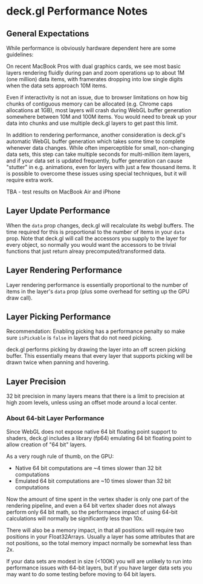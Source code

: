# deck.gl Performance Notes


## General Expectations

While performance is obviously hardware dependent here are some guidelines:

On recent MacBook Pros with dual graphics cards, we see most basic layers
rendering fluidly during pan and zoom operations up to about 1M (one million)
data items, with framerates dropping into low single digits when the data
sets approach 10M items.

Even if interactivity is not an issue, due to browser limitations on how
big chunks of contiguous memory can be allocated (e.g. Chrome caps allocations
at 1GB), most layers will crash during WebGL buffer generation somewhere
between 10M and 100M items. You would need to break up your data into chunks
and use multiple deck.gl layers to get past this limit.

In addition to rendering performance, another consideration is deck.gl's
automatic WebGL buffer generation which takes some time to complete
whenever data changes.
While often imperceptible for small, non-changing data sets, this step can take
multiple seconds for multi-million item layers, and if your data set is updated
frequently, buffer generation can cause "stutter" in e.g. animations,
even for layers with just a few thousand items. It is possible to overcome
these issues using special techniques, but it will require extra work.

TBA - test results on MacBook Air and iPhone


## Layer Update Performance

When the `data` prop changes, deck.gl will recalculate its webgl buffers.
The time required for this is proportional to the number of items in your
`data` prop.
Note that deck.gl will call the accessors you supply to the layer for
every object, so normally you would want the accessors to be trivial functions
that just return alreay precomputed/transformed data.


## Layer Rendering Performance

Layer rendering performance is essentially proportional to the number of items
in the layer's `data` prop (plus some overhead for setting up the GPU draw
call).


## Layer Picking Performance

Recommendation: Enabling picking has a performance penalty so make sure
`isPickable` is `false` in layers that do not need picking.

deck.gl performs picking by drawing the layer into an off screen
picking buffer. This essentially means that every layer that supports picking
will be drawn twice when panning and hovering.


## Layer Precision

32 bit precision in many layers means that there is a limit to precision
at high zoom levels, unless using an offset mode around a local center.


### About 64-bit Layer Performance

Since WebGL does not expose native 64 bit floating point support to shaders,
deck.gl includes a library (fp64) emulating 64 bit floating point to allow
creation of "64 bit" layers.

As a very rough rule of thumb, on the GPU:
- Native 64 bit computations are ~4 times slower than 32 bit computations
- Emulated 64 bit computations are ~10 times slower than 32 bit computations

Now the amount of time spent in the vertex shader is only one part of
the rendering pipeline, and even a 64 bit vertex shader does not always perform
only 64 bit math, so the performance impact of using 64-bit calculations
will normally be significantly less than 10x.

There will also be a memory impact, in that all positions will require two
positions in your Float32Arrays. Usually a layer has some attributes that
are not positions, so the total memory impact normally be somewhat less than 2x.

If your data sets are modest in size (<100K) you will are unlikely to run into
performance issues with 64-bit layers, but if you have larger data sets you
may want to do some testing before moving to 64 bit layers.
